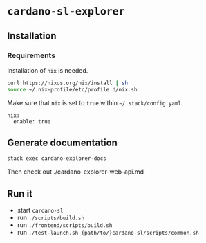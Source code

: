 # `cardano-sl-explorer`

## Installation

### Requirements

Installation of `nix` is needed.

```bash
curl https://nixos.org/nix/install | sh
source ~/.nix-profile/etc/profile.d/nix.sh
```

Make sure that `nix` is set to `true` within `~/.stack/config.yaml`.

```
nix:
  enable: true
```

## Generate documentation

```bash
stack exec cardano-explorer-docs
```

Then check out ./cardano-explorer-web-api.md

## Run it

- start `cardano-sl`
- run `./scripts/build.sh`
- run `./frontend/scripts/build.sh`
- run `./test-launch.sh {path/to/}cardano-sl/scripts/common.sh`
